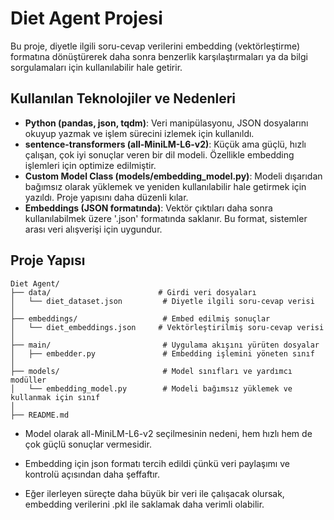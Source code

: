 # Diet Agent Projesi

Bu proje, diyetle ilgili soru-cevap verilerini embedding (vektörleştirme) formatına dönüştürerek daha sonra benzerlik karşılaştırmaları ya da bilgi sorgulamaları için kullanılabilir hale getirir.

## Kullanılan Teknolojiler ve Nedenleri

- **Python (pandas, json, tqdm)**: Veri manipülasyonu, JSON dosyalarını okuyup yazmak ve işlem sürecini izlemek için kullanıldı.
- **sentence-transformers (all-MiniLM-L6-v2)**: Küçük ama güçlü, hızlı çalışan, çok iyi sonuçlar veren bir dil modeli. Özellikle embedding işlemleri için optimize edilmiştir.
- **Custom Model Class (models/embedding_model.py)**: Modeli dışarıdan bağımsız olarak yüklemek ve yeniden kullanılabilir hale getirmek için yazıldı. Proje yapısını daha düzenli kılar.
- **Embeddings (JSON formatında)**: Vektör çıktıları daha sonra kullanılabilmek üzere '.json' formatında saklanır. Bu format, sistemler arası veri alışverişi için uygundur.

## Proje Yapısı
```
Diet Agent/
├── data/                        # Girdi veri dosyaları
│   └── diet_dataset.json         # Diyetle ilgili soru-cevap verisi
│
├── embeddings/                   # Embed edilmiş sonuçlar
│   └── diet_embeddings.json     # Vektörleştirilmiş soru-cevap verisi
│
├── main/                         # Uygulama akışını yürüten dosyalar
│   ├── embedder.py               # Embedding işlemini yöneten sınıf
│
├── models/                       # Model sınıfları ve yardımcı modüller
│   └── embedding_model.py        # Modeli bağımsız yüklemek ve kullanmak için sınıf
│
├── README.md   
```


- Model olarak all-MiniLM-L6-v2 seçilmesinin nedeni, hem hızlı hem de çok güçlü sonuçlar vermesidir.

- Embedding için json formatı tercih edildi çünkü veri paylaşımı ve kontrolü açısından daha şeffaftır.

- Eğer ilerleyen süreçte daha büyük bir veri ile çalışacak olursak, embedding verilerini .pkl ile saklamak daha verimli olabilir.
